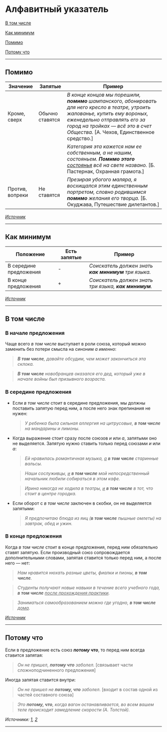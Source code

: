 # Алфавитный указатель

[В том числе](#в-том-числе)

[Как минимум](#как-минимум)

[Помимо](#помимо)

[Потому что](#потому-что)

***

## Помимо

| Значение | Запятые | Пример |
|----------|---------|--------|
| Кроме, сверх | Обычно ставятся | *В конце концов мы порешили, **помимо** шампанского, абонировать для него кресло в театре, утроить жалованье, купить ему вороных, еженедельно отправлять его за город на тройках &mdash; всё это в счет Общества.* \[А. Чехов, Единственное средство.\] |
|              |                 | *Категория эта кажется нам ее собственным, а не нашим, состояньем. **Помимо этого** <ins>состоянья</ins> всё на свете названо.* \[Б. Пастернак, Охранная грамота.\] |
| Против, вопреки | Не ставятся | *Презирая убогого маляра, я восхищался этим единственным портретом, словно родившимся **помимо** желания его творца.* \[Б. Окуджава, Путешествие дилетантов.\]

[*Источник*](https://gramota.ru/biblioteka/spravochniki/spravochnik-po-punktuatsii/pomimo-chego)

***

## Как минимум

| Положение | Есть запятые | Пример |
|-----------|--------------|--------|
| В середине предложения | \- | *Соискатель должен знать **как минимум** три языка.* |
| В конце предложения | \+ | *Соискатель должен знать три языка, **как минимум**.* |

[*Источник*](https://gramota.ru/spravka/vopros/237582)

***

## В том числе

### В начале предложения

Чаще всего *в том числе* выступает в роли союза, который можно заменить без потери смысла на синоним *а именно*:

> ***В том числе**, давайте обсудим, чем может закончиться эта склока.*

> ***В том числе** новобранцев оказался его дед, который уже в начале войны был призывного возраста.*

### В середине предложения

- Если *в том числе* стоит в середине предложения, мы должны поставить запятую перед ним, а после него знак препинания не нужен:

  > *У ребенка была сильная аллергия на цитрусовые, **в том числе** на мандарины и лимоны.*

- Когда выражение стоит сразу после союзов *и* или *а*, запятыми оно не выделяется. Запятую нужно ставить только перед союзами *и* или *а*:

  > *Ей нравилась романтичная музыка, <ins>а</ins> **в том числе** старинные вальсы.*

  > *Наши сослуживцы, <ins>и</ins> **в том числе** мой непосредственный начальник любили собираться в этом кафе.*

  > *Ирина никогда не ходила в театры, <ins>и</ins> **в том числе** в тот, что стоит в центре городка.*

- Если оборот с *в том числе* заключен в скобки, он не выделяется запятыми:

  > *Я предпочитаю блюда из яиц (**в том числе** пышные омлеты) на завтрак, обед и ужин.*

### В конце предложения

Когда *в том числе* стоит в конце предложения, перед ним обязательно ставят запятую. Если производный союз сопровождается дополнительными словами, запятая ставится только перед ним, а после него &mdash; нет:

> *Нам нравится нюхать разные цветы, фиалки и пионы, **в том числе**.*

> *Студенты получают новые навыки в течение всего учебного года, **в том числе** <ins>после прохождения практики</ins>.*

> *Заниматься самообразованием можно где угодно, **в том числе** <ins>дома</ins>.*

[*Источник*](https://www.kp.ru/edu/shkola/v-tom-chisle-zapyataya)

***

## Потому что

Если в предложение есть союз ***потому что***, то перед ним всегда ставится запятая:

> *Он не пришел, **потому что** заболел.* \[связывает части сложноподчиненного предложения\]

Иногда запятая ставится внутри:

> *Он не пришел не **потому, что** заболел.* \[входит в состав одной из частей составного союза\]

> *Это **потому, что**, когда вагон останавливается, во всем вашем теле происходит замедление скорости (А. Толстой).*

*Источники: [1](https://uchi.ru/otvety/questions/kak-pishetsya-potomu-chto-i-stavitsya-li-pered-potomu-chto-zapyataya),
[2](http://www.gramota.ru/class/coach/punct/45_188)*

***
